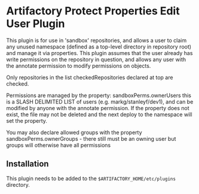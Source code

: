 Artifactory Protect Properties Edit User Plugin
=======================================

This plugin is for use in 'sandbox' repositories, and allows a user to claim any unused
namespace (defined as a top-level directory in repository root) and manage it via 
properties.  This plugin assumes that the user already has write permissions on the 
repository in question, and allows any user with the annotate permission to modify 
permissions on objects.

Only repositories in the list checkedRepositories declared at top are checked.

Permissions are managed by the property: sandboxPerms.ownerUsers  this is a SLASH DELIMITED LIST
of users (e.g. markg/stanleyf/dev1), and can be modified by anyone with the annotate permission.  If the property does not
exist, the file may not be deleted and the next deploy to the namespace will set the property.

You may also declare allowed groups with the property sandboxPerms.ownerGroups - there still
must be an owning user but groups will otherwise have all permissions

Installation
---------------------

This plugin needs to be added to the `$ARTIFACTORY_HOME/etc/plugins` directory.
